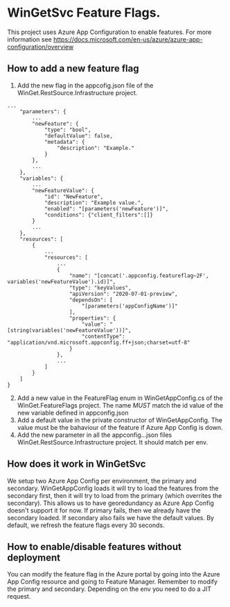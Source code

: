 # WinGetSvc Feature Flags.

This project uses Azure App Configuration to enable features.
For more information see https://docs.microsoft.com/en-us/azure/azure-app-configuration/overview

## How to add a new feature flag
1. Add the new flag in the appcofig.json file of the WinGet.RestSource.Infrastructure project.
``` 
...
    "parameters": {
        ...
        "newFeature": {
            "type": "bool",
            "defaultValue": false,
            "metadata": {
                "description": "Example."
            }
        },
        ...
    },
    "variables": {
        ...
        "newFeatureValue": {
            "id": "NewFeature",
            "description": "Example value.",
            "enabled": "[parameters('newFeature')]",
            "conditions": {"client_filters":[]}
        }
        ...
    },
    "resources": [
        {
            ...
            "resources": [
                ...
                {
                    "name": "[concat('.appconfig.featureflag~2F', variables('newFeatureValue').id)]",
                    "type": "keyValues",
                    "apiVersion": "2020-07-01-preview",
                    "dependsOn": [
                        "[parameters('appConfigName')]"
                    ],
                    "properties": {
                        "value": "[string(variables('newFeatureValue'))]",
                        "contentType": "application/vnd.microsoft.appconfig.ff+json;charset=utf-8"
                    }
                },
                ...
            ]
        }
    ]
}
```
2. Add a new value in the FeatureFlag enum in WinGetAppConfig.cs of the WinGet.FeatureFlags project. The name *MUST* match the id value of the new variable defined in appconfig.json
3. Add a default value in the private constructor of WinGetAppConfig. The value must be the bahaviour of the feature if Azure App Config is down.
4. Add the new parameter in all the appconfig.*.*.json files WinGet.RestSource.Infrastructure project. It should match per env.

## How does it work in WinGetSvc
We setup two Azure App Config per environment, the primary and secondary. WinGetAppConfig loads it will try to load the features from the secondary first, then it will try to load from the primary (which overrites the secondary). This allows us to have georedundancy as Azure App Config doesn't support it for now. If primary fails, then we already have the secondary loaded. If secondary also fails we have the default values. By default, we refresh the feature flags every 30 seconds.

## How to enable/disable features without deployment
You can modify the feature flag in the Azure portal by going into the Azure App Config resource and going to Feature Manager. Remember to modify the primary and secondary. Depending on the env you need to do a JIT request.
